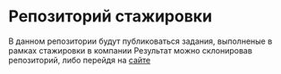 # Репозиторий стажировки

В данном репозитории будут публиковаться задания, выполненые в рамках стажировки в компании 
Результат можно склонировав репозиторий, либо перейдя на [сайте](https://staging-nashtykov.herokuapp.com/)